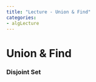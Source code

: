 ```yaml
---
title: "Lecture - Union & Find"
categories: 
- algLecture
---
```


# Union & Find

### Disjoint Set


